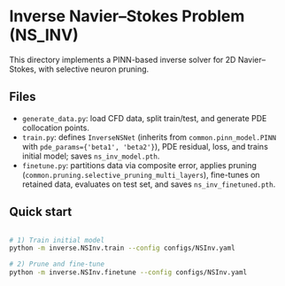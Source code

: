 # Inverse Navier–Stokes Problem (NS_INV)

This directory implements a PINN-based inverse solver for 2D Navier–Stokes, with selective neuron pruning.

## Files

- `generate_data.py`: load CFD data, split train/test, and generate PDE collocation points.
- `train.py`: defines `InverseNSNet` (inherits from `common.pinn_model.PINN` with `pde_params={'beta1', 'beta2'}`), PDE residual, loss, and trains initial model; saves `ns_inv_model.pth`.
- `finetune.py`: partitions data via composite error, applies pruning (`common.pruning.selective_pruning_multi_layers`), fine-tunes on retained data, evaluates on test set, and saves `ns_inv_finetuned.pth`.

## Quick start

```bash

# 1) Train initial model
python -m inverse.NSInv.train --config configs/NSInv.yaml

# 2) Prune and fine-tune
python -m inverse.NSInv.finetune --config configs/NSInv.yaml
```